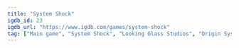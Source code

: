 ```yaml
---
title: "System Shock"
igdb_id: 23
igdb_url: "https://www.igdb.com/games/system-shock"
tag: ["Main game", "System Shock", "Looking Glass Studios", "Origin Systems", "Shooter", "Role-playing (RPG)", "Single player", "First person", "Action", "Science fiction"]
---
```

